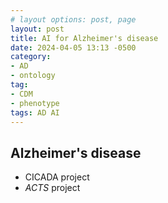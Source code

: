 ```yaml
---
# layout options: post, page
layout: post
title: AI for Alzheimer's disease
date: 2024-04-05 13:13 -0500
category:
- AD
- ontology
tag:
- CDM
- phenotype
tags: AD AI
---
```

 
## Alzheimer's disease

- CICADA project
- *ACTS* project

